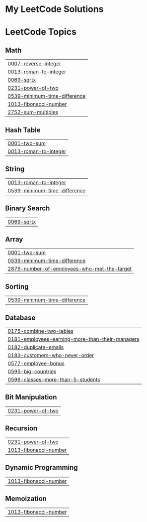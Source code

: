 # My LeetCode Solutions
<!---LeetCode Topics Start-->
# LeetCode Topics
## Math
|  |
| ------- |
| [0007-reverse-integer](https://github.com/ramprasathmk/LeetCode/tree/master/0007-reverse-integer) |
| [0013-roman-to-integer](https://github.com/ramprasathmk/LeetCode/tree/master/0013-roman-to-integer) |
| [0069-sqrtx](https://github.com/ramprasathmk/LeetCode/tree/master/0069-sqrtx) |
| [0231-power-of-two](https://github.com/ramprasathmk/LeetCode/tree/master/0231-power-of-two) |
| [0539-minimum-time-difference](https://github.com/ramprasathmk/LeetCode/tree/master/0539-minimum-time-difference) |
| [1013-fibonacci-number](https://github.com/ramprasathmk/LeetCode/tree/master/1013-fibonacci-number) |
| [2752-sum-multiples](https://github.com/ramprasathmk/LeetCode/tree/master/2752-sum-multiples) |
## Hash Table
|  |
| ------- |
| [0001-two-sum](https://github.com/ramprasathmk/LeetCode/tree/master/0001-two-sum) |
| [0013-roman-to-integer](https://github.com/ramprasathmk/LeetCode/tree/master/0013-roman-to-integer) |
## String
|  |
| ------- |
| [0013-roman-to-integer](https://github.com/ramprasathmk/LeetCode/tree/master/0013-roman-to-integer) |
| [0539-minimum-time-difference](https://github.com/ramprasathmk/LeetCode/tree/master/0539-minimum-time-difference) |
## Binary Search
|  |
| ------- |
| [0069-sqrtx](https://github.com/ramprasathmk/LeetCode/tree/master/0069-sqrtx) |
## Array
|  |
| ------- |
| [0001-two-sum](https://github.com/ramprasathmk/LeetCode/tree/master/0001-two-sum) |
| [0539-minimum-time-difference](https://github.com/ramprasathmk/LeetCode/tree/master/0539-minimum-time-difference) |
| [2876-number-of-employees-who-met-the-target](https://github.com/ramprasathmk/LeetCode/tree/master/2876-number-of-employees-who-met-the-target) |
## Sorting
|  |
| ------- |
| [0539-minimum-time-difference](https://github.com/ramprasathmk/LeetCode/tree/master/0539-minimum-time-difference) |
## Database
|  |
| ------- |
| [0175-combine-two-tables](https://github.com/ramprasathmk/LeetCode/tree/master/0175-combine-two-tables) |
| [0181-employees-earning-more-than-their-managers](https://github.com/ramprasathmk/LeetCode/tree/master/0181-employees-earning-more-than-their-managers) |
| [0182-duplicate-emails](https://github.com/ramprasathmk/LeetCode/tree/master/0182-duplicate-emails) |
| [0183-customers-who-never-order](https://github.com/ramprasathmk/LeetCode/tree/master/0183-customers-who-never-order) |
| [0577-employee-bonus](https://github.com/ramprasathmk/LeetCode/tree/master/0577-employee-bonus) |
| [0595-big-countries](https://github.com/ramprasathmk/LeetCode/tree/master/0595-big-countries) |
| [0596-classes-more-than-5-students](https://github.com/ramprasathmk/LeetCode/tree/master/0596-classes-more-than-5-students) |
## Bit Manipulation
|  |
| ------- |
| [0231-power-of-two](https://github.com/ramprasathmk/LeetCode/tree/master/0231-power-of-two) |
## Recursion
|  |
| ------- |
| [0231-power-of-two](https://github.com/ramprasathmk/LeetCode/tree/master/0231-power-of-two) |
| [1013-fibonacci-number](https://github.com/ramprasathmk/LeetCode/tree/master/1013-fibonacci-number) |
## Dynamic Programming
|  |
| ------- |
| [1013-fibonacci-number](https://github.com/ramprasathmk/LeetCode/tree/master/1013-fibonacci-number) |
## Memoization
|  |
| ------- |
| [1013-fibonacci-number](https://github.com/ramprasathmk/LeetCode/tree/master/1013-fibonacci-number) |
<!---LeetCode Topics End-->
